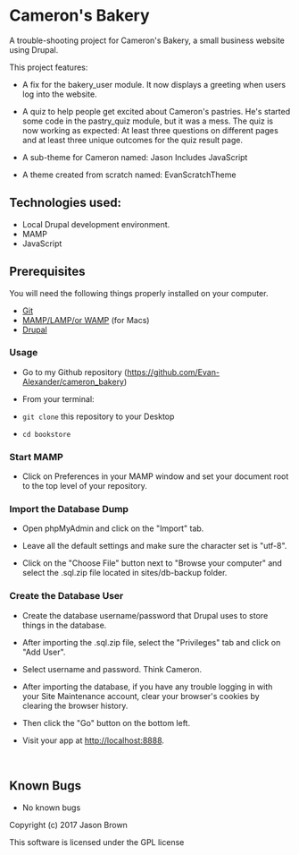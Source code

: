 # Cameron's Bakery

A trouble-shooting project for Cameron's Bakery, a small business website  using Drupal.

This project features:
* A fix for the bakery_user module. It now displays a greeting when users log into the website.

* A quiz to help people get excited about Cameron's pastries. He's started some code in the pastry_quiz module, but it was a mess. The quiz is now working as expected: At least three questions on different pages and at least three unique outcomes for the quiz result page.

* A sub-theme for Cameron named: Jason
Includes JavaScript

* A theme created from scratch named: EvanScratchTheme


## Technologies used:
- Local Drupal development environment.
- MAMP
- JavaScript

## Prerequisites

You will need the following things properly installed on your computer.

* [Git](https://git-scm.com/)
* [MAMP/LAMP/or WAMP](https://www.mamp.info/en/) (for Macs)
* [Drupal](https://www.drupal.org/)


### Usage

* Go to my Github repository
(https://github.com/Evan-Alexander/cameron_bakery)

* From your terminal:

* `git clone` this repository to your Desktop
* `cd bookstore`

### Start MAMP

* Click on Preferences in your MAMP window and set your document root to the top level of your repository.

### Import the Database Dump
* Open phpMyAdmin and click on the "Import" tab.

* Leave all the default settings and make sure the character set is "utf-8".

* Click on the "Choose File" button next to "Browse your computer" and select the .sql.zip file located in sites/db-backup folder.

### Create the Database User
* Create the database username/password that Drupal uses to store things in the database.

* After importing the .sql.zip file, select the "Privileges" tab and click on "Add User".

* Select username and password.  Think Cameron.

* After importing the database, if you have any trouble logging in with your Site Maintenance account, clear your browser's cookies by clearing the browser history.

* Then click the "Go" button on the bottom left.


* Visit your app at [http://localhost:8888](http://localhost:8888).


&nbsp;
## Known Bugs
* No known bugs

Copyright (c) 2017 Jason Brown

This software is licensed under the GPL license
